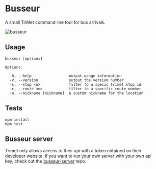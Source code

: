 # Busseur

A small TriMet command line tool for bus arrivals.

![busseur](https://raw.githubusercontent.com/jondlm/busseur/master/img/busseur.png)

## Usage

```text
busseur [options]

Options:

  -h, --help                 output usage information
  -V, --version              output the version number
  -s, --stop <n>             filter to a specic trimet stop id
  -r, --route <n>            filter to a specific route number
  -n, --nickname [nickname]  a custom nickname for the location
```

## Tests

```
npm install
npm test
```

## Busseur server

Trimet only allows access to their api with a token obtained on their developer
website. If you want to run your own server with your own api key, check out
the [busseur-server] repo.

[busseur-server]: https://github.com/jondlm/busseur-server

